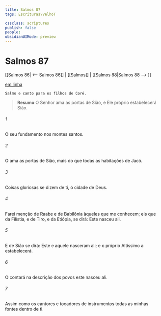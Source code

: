 ```yaml
---
title: Salmos 87
tags: Escrituras\VelhoT

cssclass: scriptures
publish: false
people:
obsidianUIMode: preview
---
```


# Salmos 87
[[Salmos 86| <-- Salmos 86]] | [[Salmos]] | [[Salmos 88|Salmos 88 --> ]]

[em linha](https://churchofjesuschrist.org/study/scriptures/ot/ps/87?lang=por)

```
Salmo e canto para os filhos de Coré.
```

> __Resumo__
O Senhor ama as portas de Sião, e Ele próprio estabelecerá Sião.

###### 1 
O seu fundamento  nos montes santos.

###### 2 
O  ama as portas de Sião, mais do que todas as habitações de Jacó.

###### 3 
Coisas gloriosas se dizem de ti, ó cidade de Deus. 

###### 4 
Farei menção de Raabe e de Babilônia àqueles que me conhecem; eis que da Filístia, e de Tiro, e da Etiópia, se dirá: Este  nasceu ali.

###### 5 
E de Sião se dirá: Este e aquele nasceram ali; e o próprio Altíssimo a estabelecerá.

###### 6 
O  contará na descrição dos povos  este  nasceu ali. 

###### 7 
Assim como os cantores e tocadores de instrumentos  todas as minhas fontes  dentro de ti.

